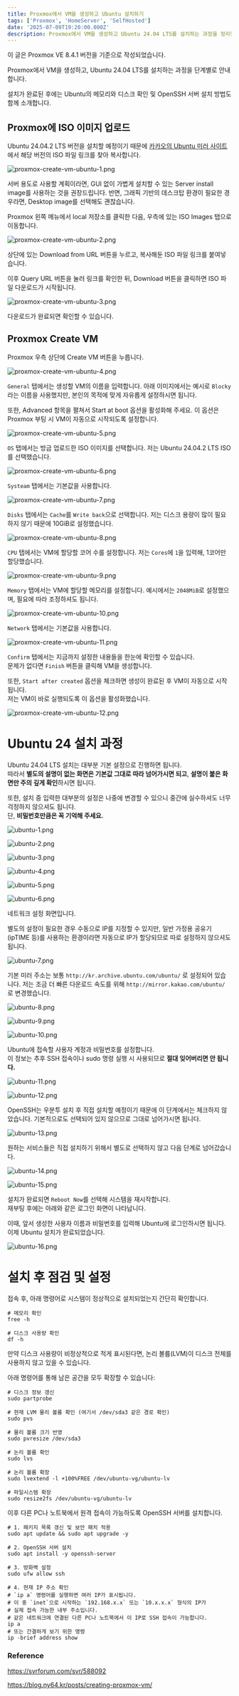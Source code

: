 ```yaml
---
title: Proxmox에서 VM을 생성하고 Ubuntu 설치하기
tags: ['Proxmox', 'HomeServer', 'SelfHosted']
date: '2025-07-09T19:20:00.000Z'
description: Proxmox에서 VM을 생성하고 Ubuntu 24.04 LTS를 설치하는 과정을 정리했습니다. 디스크와 메모리 점검, OpenSSH 설치 방법도 정리했습니다.
---
```


이 글은 Proxmox VE 8.4.1 버전을 기준으로 작성되었습니다.

Proxmox에서 VM을 생성하고, Ubuntu 24.04 LTS를 설치하는 과정을 단계별로 안내합니다.

설치가 완료된 후에는 Ubuntu의 메모리와 디스크 확인 및 OpenSSH 서버 설치 방법도 함께 소개합니다.

## Proxmox에 ISO 이미지 업로드

Ubuntu 24.04.2 LTS 버전을 설치할 예정이기 때문에 [카카오의 Ubuntu 미러 사이트](https://mirror.kakao.com/ubuntu-releases/)에서 해당 버전의 ISO 파일 링크를 찾아 복사합니다.

![proxmox-create-vm-ubuntu-1.png](proxmox-create-vm-ubuntu-1.png)

서버 용도로 사용할 계획이라면, GUI 없이 가볍게 설치할 수 있는 Server install image를 사용하는 것을 권장드립니다.
반면, 그래픽 기반의 데스크탑 환경이 필요한 경우라면, Desktop image를 선택해도 괜찮습니다.

Proxmox 왼쪽 메뉴에서 local 저장소를 클릭한 다음, 우측에 있는 ISO Images 탭으로 이동합니다.

![proxmox-create-vm-ubuntu-2.png](proxmox-create-vm-ubuntu-2.png)

상단에 있는 Download from URL 버튼을 누르고, 복사해둔 ISO 파일 링크를 붙여넣습니다.

이후 Query URL 버튼을 눌러 링크를 확인한 뒤, Download 버튼을 클릭하면 ISO 파일 다운로드가 시작됩니다.

![proxmox-create-vm-ubuntu-3.png](proxmox-create-vm-ubuntu-3.png)

다운로드가 완료되면 확인할 수 있습니다.

## Proxmox Create VM

Proxmox 우측 상단에 Create VM 버튼을 누릅니다.

![proxmox-create-vm-ubuntu-4.png](proxmox-create-vm-ubuntu-4.png)

`General` 탭에서는 생성할 VM의 이름을 입력합니다.
아래 이미지에서는 예시로 `Blocky`라는 이름을 사용했지만, 본인의 목적에 맞게 자유롭게 설정하시면 됩니다.

또한, Advanced 항목을 펼쳐서 Start at boot 옵션을 활성화해 주세요. 이 옵션은 Proxmox 부팅 시 VM이 자동으로 시작되도록 설정합니다.

![proxmox-create-vm-ubuntu-5.png](proxmox-create-vm-ubuntu-5.png)

`OS` 탭에서는 방금 업로드한 ISO 이미지를 선택합니다.
저는 Ubuntu 24.04.2 LTS ISO를 선택했습니다.

![proxmox-create-vm-ubuntu-6.png](proxmox-create-vm-ubuntu-6.png)

`Systeam` 탭에서는 기본값을 사용합니다.

![proxmox-create-vm-ubuntu-7.png](proxmox-create-vm-ubuntu-7.png)

`Disks` 탭에서는 `Cache`를 `Write back`으로 선택합니다. 저는 디스크 용량이 많이 필요하지 않기 때문에 10GiB로 설정했습니다.

![proxmox-create-vm-ubuntu-8.png](proxmox-create-vm-ubuntu-8.png)

`CPU` 탭에서는 VM에 할당할 코어 수를 설정합니다. 저는 `Cores`에 `1`을 입력해, 1코어만 할당했습니다.

![proxmox-create-vm-ubuntu-9.png](proxmox-create-vm-ubuntu-9.png)

`Memory` 탭에서는 VM에 할당할 메모리를 설정합니다. 예시에서는 `2048MiB`로 설정했으며, 필요에 따라 조정하셔도 됩니다.

![proxmox-create-vm-ubuntu-10.png](proxmox-create-vm-ubuntu-10.png)

`Network` 탭에서는 기본값을 사용합니다.

![proxmox-create-vm-ubuntu-11.png](proxmox-create-vm-ubuntu-11.png)

`Confirm` 탭에서는 지금까지 설정한 내용들을 한눈에 확인할 수 있습니다.  
문제가 없다면 `Finish` 버튼을 클릭해 VM을 생성합니다.

또한, `Start after created` 옵션을 체크하면 생성이 완료된 후 VM이 자동으로 시작됩니다.  
저는 VM이 바로 실행되도록 이 옵션을 활성화했습니다.

![proxmox-create-vm-ubuntu-12.png](proxmox-create-vm-ubuntu-12.png)

# Ubuntu 24 설치 과정

Ubuntu 24.04 LTS 설치는 대부분 기본 설정으로 진행하면 됩니다.  
따라서 **별도의 설명이 없는 화면은 기본값 그대로 따라 넘어가시면 되고**, **설명이 붙은 화면만 주의 깊게 확인**하시면 됩니다.

또한, 설치 중 입력한 대부분의 설정은 나중에 변경할 수 있으니 중간에 실수하셔도 너무 걱정하지 않으셔도 됩니다.  
단, **비밀번호만큼은 꼭 기억해 주세요.**

![ubuntu-1.png](ubuntu-1.png)

![ubuntu-2.png](ubuntu-2.png)

![ubuntu-3.png](ubuntu-3.png)

![ubuntu-4.png](ubuntu-4.png)

![ubuntu-5.png](ubuntu-5.png)

![ubuntu-6.png](ubuntu-6.png)

네트워크 설정 화면입니다.

별도의 설정이 필요한 경우 수동으로 IP를 지정할 수 있지만, 일반 가정용 공유기(ipTIME 등)를 사용하는 환경이라면 자동으로 IP가 할당되므로 따로 설정하지 않으셔도 됩니다.

![ubuntu-7.png](ubuntu-7.png)

기본 미러 주소는 보통 `http://kr.archive.ubuntu.com/ubuntu/` 로 설정되어 있습니다. 저는 조금 더 빠른 다운로드 속도를 위해 `http://mirror.kakao.com/ubuntu/` 로 변경했습니다.

![ubuntu-8.png](ubuntu-8.png)

![ubuntu-9.png](ubuntu-9.png)

![ubuntu-10.png](ubuntu-10.png)

Ubuntu에 접속할 사용자 계정과 비밀번호를 설정합니다.  
이 정보는 추후 SSH 접속이나 sudo 명령 실행 시 사용되므로 **절대 잊어버리면 안 됩니다.**

![ubuntu-11.png](ubuntu-11.png)

![ubuntu-12.png](ubuntu-12.png)

OpenSSH는 우분투 설치 후 직접 설치할 예정이기 때문에 이 단계에서는 체크하지 않았습니다. 기본적으로도 선택되어 있지 않으므로 그대로 넘어가시면 됩니다.

![ubuntu-13.png](ubuntu-13.png)

원하는 서비스들은 직접 설치하기 위해서 별도로 선택하지 않고 다음 단계로 넘어갔습니다.

![ubuntu-14.png](ubuntu-14.png)

![ubuntu-15.png](ubuntu-15.png)

설치가 완료되면 `Reboot Now`를 선택해 시스템을 재시작합니다.  
재부팅 후에는 아래와 같은 로그인 화면이 나타납니다.

이때, 앞서 생성한 사용자 이름과 비밀번호를 입력해 Ubuntu에 로그인하시면 됩니다.  
이제 Ubuntu 설치가 완료되었습니다.

![ubuntu-16.png](ubuntu-16.png)

# 설치 후 점검 및 설정

접속 후, 아래 명령어로 시스템이 정상적으로 설치되었는지 간단히 확인합니다.

```shell
# 메모리 확인
free -h

# 디스크 사용량 확인
df -h
```

만약 디스크 사용량이 비정상적으로 적게 표시된다면, 논리 볼륨(LVM)이 디스크 전체를 사용하지 않고 있을 수 있습니다.

아래 명령어를 통해 남은 공간을 모두 확장할 수 있습니다:
```shell
# 디스크 정보 갱신
sudo partprobe

# 현재 LVM 물리 볼륨 확인 (여기서 /dev/sda3 같은 경로 확인)
sudo pvs

# 물리 볼륨 크기 반영
sudo pvresize /dev/sda3

# 논리 볼륨 확인
sudo lvs

# 논리 볼륨 확장
sudo lvextend -l +100%FREE /dev/ubuntu-vg/ubuntu-lv

# 파일시스템 확장
sudo resize2fs /dev/ubuntu-vg/ubuntu-lv
```

이후 다른 PC나 노트북에서 원격 접속이 가능하도록 OpenSSH 서버를 설치합니다.

```shell
# 1. 패키지 목록 갱신 및 보안 패치 적용
sudo apt update && sudo apt upgrade -y

# 2. OpenSSH 서버 설치
sudo apt install -y openssh-server

# 3. 방화벽 설정
sudo ufw allow ssh

# 4. 현재 IP 주소 확인
# `ip a` 명령어를 실행하면 여러 IP가 표시됩니다.  
# 이 중 `inet`으로 시작하는 `192.168.x.x` 또는 `10.x.x.x` 형식의 IP가  
# 실제 접속 가능한 내부 주소입니다.
# 같은 네트워크에 연결된 다른 PC나 노트북에서 이 IP로 SSH 접속이 가능합니다.
ip a
# 또는 간결하게 보기 위한 명령
ip -brief address show
```

### Reference

https://svrforum.com/svr/588092

https://blog.ny64.kr/posts/creating-proxmox-vm/
